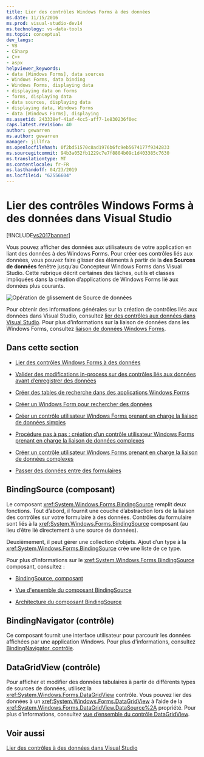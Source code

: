 ```yaml
---
title: Lier des contrôles Windows Forms à des données
ms.date: 11/15/2016
ms.prod: visual-studio-dev14
ms.technology: vs-data-tools
ms.topic: conceptual
dev_langs:
- VB
- CSharp
- C++
- aspx
helpviewer_keywords:
- data [Windows Forms], data sources
- Windows Forms, data binding
- Windows Forms, displaying data
- displaying data on forms
- forms, displaying data
- data sources, displaying data
- displaying data, Windows Forms
- data [Windows Forms], displaying
ms.assetid: 243338ef-41af-4cc5-aff7-1e830236f0ec
caps.latest.revision: 40
author: gewarren
ms.author: gewarren
manager: jillfra
ms.openlocfilehash: 0f2bd51570c8ad1976b6fc9eb5674177f9342833
ms.sourcegitcommit: 94b3a052fb1229c7e7f8804b09c1d403385c7630
ms.translationtype: MT
ms.contentlocale: fr-FR
ms.lasthandoff: 04/23/2019
ms.locfileid: "62556604"
---
```

# <a name="bind-windows-forms-controls-to-data-in-visual-studio"></a>Lier des contrôles Windows Forms à des données dans Visual Studio
[!INCLUDE[vs2017banner](../includes/vs2017banner.md)]

Vous pouvez afficher des données aux utilisateurs de votre application en liant des données à des Windows Forms. Pour créer ces contrôles liés aux données, vous pouvez faire glisser des éléments à partir de la **des Sources de données** fenêtre jusqu’au Concepteur Windows Forms dans Visual Studio. Cette rubrique décrit certaines des tâches, outils et classes impliquées dans la création d’applications de Windows Forms lié aux données plus courants.

 ![Opération de glissement de Source de données](../data-tools/media/raddata-data-source-drag-operation.png "opération de glissement raddata Source de données")

 Pour obtenir des informations générales sur la création de contrôles liés aux données dans Visual Studio, consultez [lier des contrôles aux données dans Visual Studio](../data-tools/bind-controls-to-data-in-visual-studio.md). Pour plus d’informations sur la liaison de données dans les Windows Forms, consultez [liaison de données Windows Forms](http://msdn.microsoft.com/library/c3826d8e-ea25-4ad4-a669-45bfb19192aa).

## <a name="in-this-section"></a>Dans cette section

- [Lier des contrôles Windows Forms à des données](../data-tools/bind-windows-forms-controls-to-data.md)

- [Valider des modifications in-process sur des contrôles liés aux données avant d’enregistrer des données](../data-tools/commit-in-process-edits-on-data-bound-controls-before-saving-data.md)

- [Créer des tables de recherche dans des applications Windows Forms](../data-tools/create-lookup-tables-in-windows-forms-applications.md)

- [Créer un Windows Form pour rechercher des données](../data-tools/create-a-windows-form-to-search-data.md)

- [Créer un contrôle utilisateur Windows Forms prenant en charge la liaison de données simples](../data-tools/create-a-windows-forms-user-control-that-supports-simple-data-binding.md)

- [Procédure pas à pas : création d’un contrôle utilisateur Windows Forms prenant en charge la liaison de données complexes](../data-tools/create-a-windows-forms-user-control-that-supports-complex-data-binding.md)

- [Créer un contrôle utilisateur Windows Forms prenant en charge la liaison de données complexes](../data-tools/create-a-windows-forms-user-control-that-supports-lookup-data-binding.md)

- [Passer des données entre des formulaires](../data-tools/pass-data-between-forms.md)

## <a name="bindingsource-component"></a>BindingSource (composant)
 Le composant <xref:System.Windows.Forms.BindingSource> remplit deux fonctions. Tout d’abord, il fournit une couche d’abstraction lors de la liaison des contrôles sur votre formulaire à des données. Contrôles du formulaire sont liés à la <xref:System.Windows.Forms.BindingSource> composant (au lieu d’être lié directement à une source de données).

 Deuxièmement, il peut gérer une collection d’objets. Ajout d’un type à la <xref:System.Windows.Forms.BindingSource> crée une liste de ce type.

 Pour plus d’informations sur le <xref:System.Windows.Forms.BindingSource> composant, consultez :

- [BindingSource, composant](http://msdn.microsoft.com/library/3e2faf4c-f5b8-4fa6-9fbc-f59c37ec2fb9)

- [Vue d'ensemble du composant BindingSource](http://msdn.microsoft.com/library/be838caf-fcb0-4b68-827f-58b2c04b747f)

- [Architecture du composant BindingSource](http://msdn.microsoft.com/library/7bc69c90-8a11-48b1-9336-3adab5b41591)

## <a name="bindingnavigator-control"></a>BindingNavigator (contrôle)
 Ce composant fournit une interface utilisateur pour parcourir les données affichées par une application Windows. Pour plus d'informations, consultez [BindingNavigator, contrôle](http://msdn.microsoft.com/library/18c1e2a5-9834-40d3-9b2e-2b545e4e769e).

## <a name="datagridview-control"></a>DataGridView (contrôle)
 Pour afficher et modifier des données tabulaires à partir de différents types de sources de données, utilisez la <xref:System.Windows.Forms.DataGridView> contrôle. Vous pouvez lier des données à un <xref:System.Windows.Forms.DataGridView> à l’aide de la <xref:System.Windows.Forms.DataGridView.DataSource%2A> propriété. Pour plus d’informations, consultez [vue d’ensemble du contrôle DataGridView](http://msdn.microsoft.com/library/0a45c661-89dc-4390-9cc6-c47eee501488).

## <a name="see-also"></a>Voir aussi
 [Lier des contrôles à des données dans Visual Studio](../data-tools/bind-controls-to-data-in-visual-studio.md)
